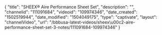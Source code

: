 {
    "title": "SHEEX&reg; Aire Performance Sheet Set",
    "description": "",
    "channelid": "111091684",
    "videoid": "109974346",
    "date_created": "1502519944",
    "date_modified": "1504049175",
    "type": "captivate",
    "layout": "channelVideo",
    "url": "\/bbbusa-latest-videos\/sheex\u00c2-aire-performance-sheet-set-3-notes\/111091684-109974346"
}
